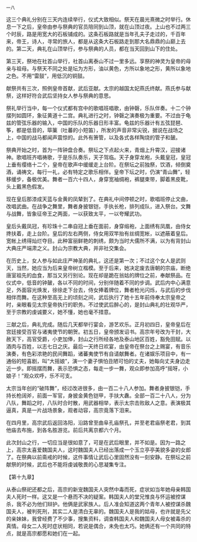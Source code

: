     一八 

   这三个典礼分别在三天内连续举行，仪式大致相似。祭天在晨光熹微之时举行。休息一下之后，皇帝由参与祭典的官员陪同到山顶，就在山顶过夜。上山也不过两三个时辰，路是用宽大的石板铺成的。这条石板路就是当年孔夫子走过的，千百年来，帝王，诗人，寻常的旅人，都是从这条大石板路走到那大名鼎鼎的山巅上去的。第二天，典礼在山顶举行，参与祭典的人员，都在当天回到山下的住处。

   第三天，祭地在社首山举行，社首山离泰山不过一里多远。享祭的神灵为皇帝的母亲与祖母。与祭天不同之处是坛为方形，油以黄色，方所以象地之形，黄所以象地之色。不用“雷鼓”，用低沉的铜鼓。

   献祭共有三次，照例皇帝首献，武后亚献。太宗的越国太妃燕氏终献。燕氏参与献祭，这样好符合武后坚持女人参与祭典的意思。

   祭礼举行当中，每一个仪式都有宫中的歌唱班唱歌，由钟磬，乐队伴奏。十二个钟摆列如圆环，象征黄道十二宫。典礼进行之时，钟磬之演奏极为重要。不过由于龟兹的管弦乐器的输入，中国的乐队的乐器日形丰富。龟兹的乐器计有五弦琵琶、筝，都是低音的，筚篥（吐蕃的小短笛），所发的声音非常尖锐，据说在战场之上，中国的战马都闻声震惊的。此外有箫管，以及各式各样陶烧的管子和皷。

   祭典开始之时，首为一阵钟盘合奏。祭坛之下点起火来，青烟上升霄汉，迎接诸神。歌唱班齐唱祷歌，于是乐队奏乐，天子驾临。天子身穿龙袍，头戴皇冠，皇冠上垂有缨络十二个，皇帝在歌声中缓缓走上台阶。在祭坛之前独祭，饮酒，倾倒奠酒，诵祷文，每行一礼，必有特定之歌乐相伴。皇帝下坛之时，仍演“青山舞”，轻移缓步，备极优美。舞者一百六十四人，身穿宽袖绸袍，裤腿束带，脚着黑皮靴，头上戴黑色假发。

   现在皇后那漆成天蓝与金黄的凤辇到了。在典礼中间停顿之时，歌唱班停止文曲，改唱武曲。在战争之舞里，舞者身披银铠，手执长枪，排列成队，进入祭台。文舞与战舞，皆象征帝王之两面，一以获致太平，一以夸耀武功。

   皇后头戴凤冠，有珍珠十二串自冠上垂在面前，身穿缎袍，上面绣有凤凰，由侍女搀扶着，走上台阶。皇后的左右两侧，侍女用双竿抬有丝绸宽帐，以遮蔽着皇后。宽帐上绣得灿烂夺目。此种富丽鲜艳的刺绣，颇为当时大儒所不满，以为有背封山大典庄严端肃之义。封山为宗教大典，并非社交集会。

   在历史上，女人参与如此庄严神圣的典礼，这还是第一次；不过这个女人是武则天，当然，她应当为后来皇帝树立楷模。至于后来，她决定废去唐朝的宗庙，断绝唐室祖先的血食，那当又另行别论。现在却是跪在翁姑的牌位之前，奉献祭品。在仪式中，低音的钟皷，各以不同的时间，分别伴随着不同的步调。武后内中心满意足，外面容光焕发，徐徐走下台去，侍女捧着牌位，舞者枪光闪烁，与武后的步伐相伴而舞。在这种至高无上的顷刻之间，武后执行了她十五年前侍奉太宗皇帝之时，亲眼看见太宗皇帝执行的职务。不过使武后醉心的，是封山典礼的壮观华严，至于宗教的虔诚要义，她不懂，她也毫不措意。

   三献之后，典礼完成。随后几天都举行宴会，游艺欢乐。正月初四日，皇帝皇后在宫廷接受百官与诸夷使节的朝贺。初五日，皇帝颁发诏书。高宗年号改为干封，大赦天下，高官受爵，小吏加俸，封山之行所经各地及泰山地区百姓，豁免田赋。以酒肉与百姓，以志七日之庆。最后一天终日欢宴，由皇帝在祭台之上赐宴，有音乐演奏，有色彩浓艳的民间舞蹈，诸蕃夷使节有自请献舞者。在诸娱乐项目中，有一通俗的短喜剧，叫“大摇娘”，演一个妻子惧怕丑陋可怕的丈夫，她每向丈夫身边走近一步。即摇摆而舞，表示恐惧之态，每走一步一舞，观众即参加高呼“摇呀，小娘子！”观众欢呼，乐不可支。

   太宗当年创的“破阵舞”，经过改进很多，由一百二十八人参加。舞者身披银铠，手持长枪阔斧，前面一军官，身披金黄色铠甲，手扶大纛。全部一百二十八人，分为八队，舞蹈之时，八队时合时散，用武器相举，表示太宗击败敌人之意。表演极其逼真，真是一片战场景象，观者动容，高宗竟落下泪来。

   在四月里，高宗武后返回洛阳，沿路曾至曲阜孔庙祭孔，并至老君庙祭老君，到其他庙去布施，到各名胜游览。前后共离京都六个月。

   此次封山之行，一切应当是很如意了，可是在武后眼里，并不如是。因为一路之上，高宗太喜爱魏国夫人，这时魏国夫人已经出落成一个玉立亭亭美貌多姿的女郎了。在祭典以前斋戒的时候，这件事情让武后心里固然没有一刻安静。在祭坛之前献祭的时候，武后也不能将虔诚敬畏的心思凝集专注。

   【第十九章】

   从泰山祭祀还都之后，高宗的新宠魏国夫人突然中毒而死，症状如当年她母亲韩国夫人死时一样。这又是一个悬而不决的疑案。韩国夫人的堂兄惟良与怀运被控谋杀，我不必为他们辩护。他俩是武家族人。后人准会知道这两个青年人被控谋杀魏国夫人，被判死刑，其实二人是清白无辜的。魏国夫人是我的姑母，也许就是先父的亲妹妹，我曾经费了不少事，搜集资料，调查韩国夫人和魏国夫人母女被毒杀的真情。母女二人死时症状相同，若说是偶合，未免也太巧。她俩还有一个共同的特点，就是高宗都愿和她们在一起。

